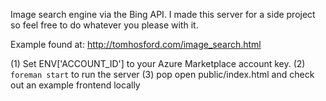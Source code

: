 Image search engine via the Bing API.  I made this server for a side project so feel free to do whatever you please with it.

Example found at: http://tomhosford.com/image_search.html

(1) Set ENV['ACCOUNT_ID'] to your Azure Marketplace account key.
(2) `foreman start` to run the server
(3) pop open public/index.html and check out an example frontend locally

